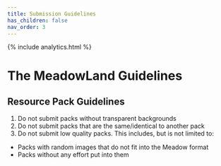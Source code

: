 ```yaml
---
title: Submission Guidelines
has_children: false
nav_order: 3
---
```


{% include analytics.html %}

# The MeadowLand Guidelines
## Resource Pack Guidelines
1. Do not submit packs without transparent backgrounds
2. Do not submit packs that are the same/identical to another pack
3. Do not submit low quality packs. This includes, but is not limited to:
- Packs with random images that do not fit into the Meadow format
- Packs without any effort put into them
